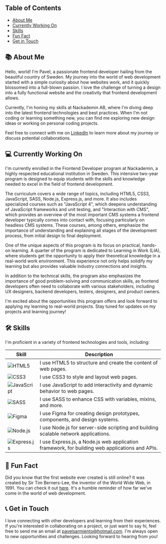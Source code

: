 ## Table of Contents

- [About Me](#wave-about-me)
- [Currently Working On](#currently-working-on)
- [Skills](#sparkles-skills)
- [Fun Fact](#tada-fun-fact)
- [Get in Touch](#iphone-get-in-touch)

## 📚 About Me

Hello, world! I'm Pavel, a passionate frontend developer hailing from the beautiful country of Sweden. My journey into the world of web development started with a simple curiosity about how websites work, and it quickly blossomed into a full-blown passion. I love the challenge of turning a design into a fully functional website and the creativity that frontend development allows.

Currently, I'm honing my skills at Nackademin AB, where I'm diving deep into the latest frontend technologies and best practices. When I'm not coding or learning something new, you can find me exploring new design ideas or working on personal coding projects.

Feel free to connect with me on [LinkedIn](https://www.linkedin.com/in/pavel-sarmiento-5483661a3/) to learn more about my journey or discuss potential collaborations.

## 💻 Currently Working On <a name="currently-working-on"></a>

I'm currently enrolled in the Frontend Developer program at Nackademin, a highly respected educational institution in Sweden. This intensive two-year program is designed to equip students with the skills and knowledge needed to excel in the field of frontend development.

The curriculum covers a wide range of topics, including HTML5, CSS3, JavaScript, SASS, Node.js, Express.js, and more. It also includes specialized courses such as "JavaScript 4", which deepens understanding of JavaScript frameworks and unit testing, and "Interaction with CMS", which provides an overview of the most important CMS systems a frontend developer typically comes into contact with, focusing particularly on headless CMS systems. These courses, among others, emphasize the importance of understanding and explaining all stages of the development process, from initial design to final deployment.

One of the unique aspects of this program is its focus on practical, hands-on learning. A quarter of the program is dedicated to Learning in Work (LIA), where students get the opportunity to apply their theoretical knowledge in a real-world work environment. This experience not only helps solidify my learning but also provides valuable industry connections and insights.

In addition to the technical skills, the program also emphasizes the importance of good problem-solving and communication skills, as frontend developers often need to collaborate with various stakeholders, including UX designers, backend developers, testers, designers, and product owners.

I'm excited about the opportunities this program offers and look forward to applying my learning to real-world projects. Stay tuned for updates on my projects and learning journey!

## 🛠️ Skills

I'm proficient in a variety of frontend technologies and tools, including:

| Skill | Description |
| --- | --- |
| ![HTML5](https://img.icons8.com/color/48/000000/html-5--v1.png) | I use HTML5 to structure and create the content of web pages. |
| ![CSS3](https://img.icons8.com/color/48/000000/css3.png) | I use CSS3 to style and layout web pages. |
| ![JavaScript](https://img.icons8.com/color/48/000000/javascript.png) | I use JavaScript to add interactivity and dynamic behavior to web pages. |
| ![SASS](https://img.icons8.com/color/48/000000/sass.png) | I use SASS to enhance CSS with variables, mixins, and more. |
| ![Figma](https://img.icons8.com/color/48/000000/figma.png) | I use Figma for creating design prototypes, components, and design systems. |
| ![Node.js](https://img.icons8.com/color/48/000000/nodejs.png) | I use Node.js for server-side scripting and building scalable network applications. |
| ![Express.js](https://img.icons8.com/color/48/000000/express.png) | I use Express.js, a Node.js web application framework, for building web applications and APIs. |

## 🎉 Fun Fact

Did you know that the first website ever created is still online? It was created by Sir Tim Berners-Lee, the inventor of the World Wide Web, in 1991. You can check it out [here](http://info.cern.ch/hypertext/WWW/TheProject.html). It's a humble reminder of how far we've come in the world of web development.

## 📞 Get in Touch

I love connecting with other developers and learning from their experiences. If you're interested in collaborating on a project, or just want to say hi, feel free to send me an email at [pavelsarmiento@hotmail.com](mailto:pavelsarmiento@hotmail.com). I'm always open to new opportunities and challenges. Looking forward to hearing from you!
